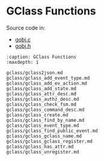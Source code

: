 # GClass Functions

Source code in:
- [gobj.c](https://github.com/artgins/yunetas/blob/main/kernel/c/gobj-c/src/gobj.c)
- [gobj.h](https://github.com/artgins/yunetas/blob/main/kernel/c/gobj-c/src/gobj.h)

```{toctree}
:caption: GClass Functions
:maxdepth: 1

gclass/gclass2json.md
gclass/gclass_add_event_type.md
gclass/gclass_add_ev_action.md
gclass/gclass_add_state.md
gclass/gclass_attr_desc.md
gclass/gclass_authz_desc.md
gclass/gclass_check_fsm.md
gclass/gclass_command_desc.md
gclass/gclass_create.md
gclass/gclass_find_by_name.md
gclass/gclass_event_type.md
gclass/gclass_find_public_event.md
gclass/gclass_gclass_name.md
gclass/gclass_gclass_register.md
gclass/gclass_has_attr.md
gclass/gclass_unregister.md


```
